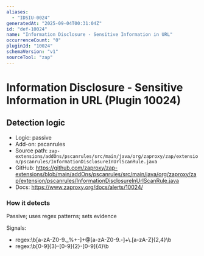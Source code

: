```yaml
---
aliases:
  - "IDSIU-0024"
generatedAt: "2025-09-04T00:31:04Z"
id: "def-10024"
name: "Information Disclosure - Sensitive Information in URL"
occurrenceCount: "0"
pluginId: "10024"
schemaVersion: "v1"
sourceTool: "zap"
---
```


# Information Disclosure - Sensitive Information in URL (Plugin 10024)

## Detection logic

- Logic: passive
- Add-on: pscanrules
- Source path: `zap-extensions/addOns/pscanrules/src/main/java/org/zaproxy/zap/extension/pscanrules/InformationDisclosureInUrlScanRule.java`
- GitHub: https://github.com/zaproxy/zap-extensions/blob/main/addOns/pscanrules/src/main/java/org/zaproxy/zap/extension/pscanrules/InformationDisclosureInUrlScanRule.java
- Docs: https://www.zaproxy.org/docs/alerts/10024/

### How it detects

Passive; uses regex patterns; sets evidence

Signals:
- regex:\\b[a-zA-Z0-9._%+-]+@[a-zA-Z0-9.-]+\\.[a-zA-Z]{2,4}\\b
- regex:\\b[0-9]{3}-[0-9]{2}-[0-9]{4}\\b

